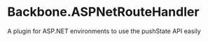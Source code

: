 Backbone.ASPNetRouteHandler
===========================

A plugin for ASP.NET environments to use the pushState API easily
